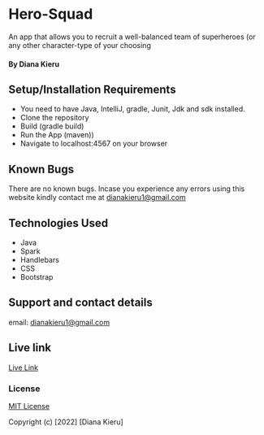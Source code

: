 # Hero-Squad
An app that allows you to recruit a well-balanced team of superheroes (or any other character-type of your choosing
#### By  Diana Kieru

## Setup/Installation Requirements
* You need to have Java, IntelliJ, gradle, Junit, Jdk and sdk installed.
* Clone the repository
* Build (gradle build)
* Run the App (maven))
* Navigate to localhost:4567 on your browser
## Known Bugs
There are no known bugs. Incase you experience any errors using this website kindly contact me at dianakieru1@gmail.com
## Technologies Used
* Java
* Spark
* Handlebars
* CSS
* Bootstrap
## Support and contact details
email: dianakieru1@gmail.com

## Live link
[Live Link](https://deeherosquad.herokuapp.com/)
### License
[MIT License](./LICENSE)

Copyright (c) [2022] [Diana Kieru]
